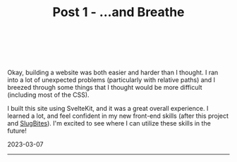 <script>
    import Header from './Header.svelte';
</script>

# <Header>Post 1 - ...and Breathe</Header>

Okay, building a website was both easier and harder than I thought. I ran into a lot of unexpected problems (particularly with relative paths) and I breezed through some things that I thought would be more difficult (including most of the CSS).

I built this site using SvelteKit, and it was a great overall experience. I learned a lot, and feel confident in my new front-end skills (after this project and [SlugBites](https://github.com/Korbexmachina/SlugBites)). I'm excited to see where I can utilize these skills in the future!

2023-03-07

---
